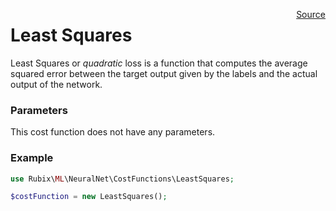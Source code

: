 <span style="float:right;"><a href="https://github.com/RubixML/RubixML/blob/master/src/NeuralNet/CostFunctions/LeastSquares.php">Source</a></span>

# Least Squares
Least Squares or *quadratic* loss is a function that computes the average squared error between the target output given by the labels and the actual output of the network.

### Parameters
This cost function does not have any parameters.

### Example
```php
use Rubix\ML\NeuralNet\CostFunctions\LeastSquares;

$costFunction = new LeastSquares();
```